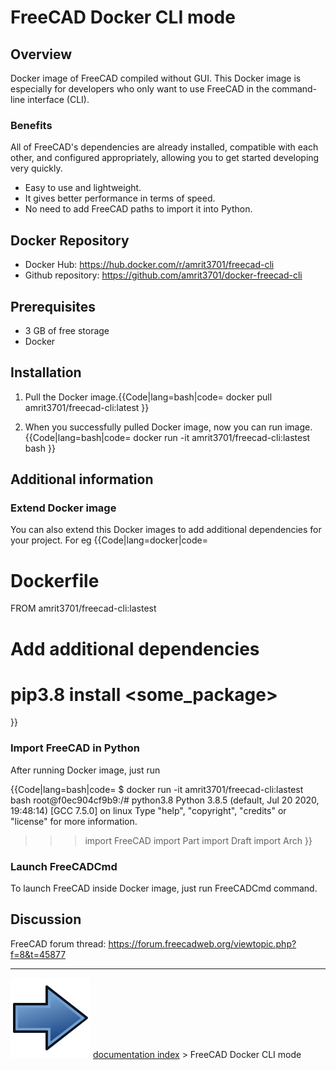 # FreeCAD Docker CLI mode
## Overview

Docker image of FreeCAD compiled without GUI. This Docker image is especially for developers who only want to use FreeCAD in the command-line interface (CLI).

### Benefits

All of FreeCAD\'s dependencies are already installed, compatible with each other, and configured appropriately, allowing you to get started developing very quickly.

-   Easy to use and lightweight.
-   It gives better performance in terms of speed.
-   No need to add FreeCAD paths to import it into Python.

## Docker Repository 

-   Docker Hub: <https://hub.docker.com/r/amrit3701/freecad-cli>
-   Github repository: <https://github.com/amrit3701/docker-freecad-cli>

## Prerequisites

-   3 GB of free storage
-   Docker

## Installation

1.  Pull the Docker image.{{Code|lang=bash|code=
    docker pull amrit3701/freecad-cli:latest
    }}




1.  When you successfully pulled Docker image, now you can run image.{{Code|lang=bash|code=
    docker run -it amrit3701/freecad-cli:lastest bash
    }}



## Additional information 

### Extend Docker image 

You can also extend this Docker images to add additional dependencies for your project. For eg  {{Code|lang=docker|code=

# Dockerfile

FROM amrit3701/freecad-cli:lastest

# Add additional dependencies

# pip3.8 install <some_package>
}}

### Import FreeCAD in Python 

After running Docker image, just run 


{{Code|lang=bash|code=
$ docker run -it amrit3701/freecad-cli:lastest bash
root@f0ec904cf9b9:/# python3.8
Python 3.8.5 (default, Jul 20 2020, 19:48:14)
[GCC 7.5.0] on linux
Type "help", "copyright", "credits" or "license" for more information.
>>> import FreeCAD
>>> import Part
>>> import Draft
>>> import Arch
}}



### Launch FreeCADCmd 

To launch FreeCAD inside Docker image, just run FreeCADCmd command.

## Discussion

FreeCAD forum thread: <https://forum.freecadweb.org/viewtopic.php?f=8&t=45877>



---
![](images/Button_right.svg) [documentation index](../README.md) > FreeCAD Docker CLI mode
